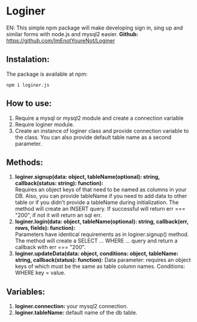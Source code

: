 # Loginer
EN: This simple npm package will make developing sign in, sing up and similar forms with node.js and mysql2 easier.
**Github:** https://github.com/ImEnotYoureNot/Loginer

## Instalation:
The package is available at npm: 
```console
npm i loginer.js
```

## How to use:
1. Require a mysql or mysql2 module and create a connection variable
2. Require loginer module.
3. Create an instance of loginer class and provide connection variable to the class. You can also provide default table name as a second parameter.

## Methods:
1. **loginer.signup(data: object, tableName(optional): string, callback(status: string): function):**  
Requires an object keys of that need to be named as columns in your DB. Also, you can provide tableName if you need to add data to other table or if you didn't provide a tableName during initialization.
The method will create an INSERT query. If successful will return err === "200", if not it will return an sql err.
2. **loginer.login(data: object, tableName(optional): string, callback(err, rows, fields): function):**  
Parameters have identical requirements as in loginer.signup() method.
The method will create a SELECT ... WHERE ... query and return a callback with err === "200".
3. **loginer.updateData(data: object, conditions: object, tableName: string, callback(status): function):**
Data parameter: requires an object keys of which must be the same as table column names. Conditions: WHERE key = value.

## Variables:
1. **loginer.connection:** your mysql2 connection.
2. **loginer.tableName:** default name of the db table.